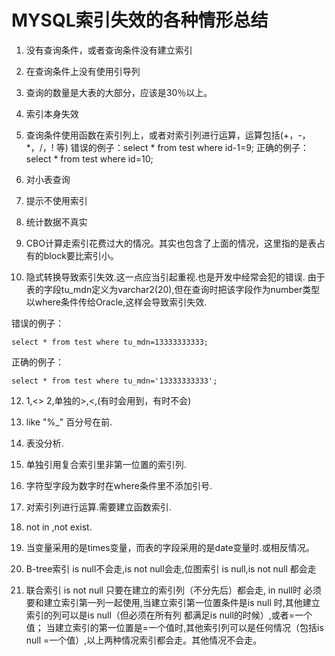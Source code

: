 # MYSQL索引失效的各种情形总结

1) 没有查询条件，或者查询条件没有建立索引 

2) 在查询条件上没有使用引导列 

3) 查询的数量是大表的大部分，应该是30％以上。 

4) 索引本身失效

5) 查询条件使用函数在索引列上，或者对索引列进行运算，运算包括(+，-，*，/，! 等) 错误的例子：select * from test where id-1=9; 正确的例子：select * from test where id=10; 

6) 对小表查询 

7) 提示不使用索引

8) 统计数据不真实 

9) CBO计算走索引花费过大的情况。其实也包含了上面的情况，这里指的是表占有的block要比索引小。 

10) 隐式转换导致索引失效.这一点应当引起重视.也是开发中经常会犯的错误. 由于表的字段tu\_mdn定义为varchar2(20),但在查询时把该字段作为number类型以where条件传给Oracle,这样会导致索引失效. 

错误的例子：

    select * from test where tu_mdn=13333333333; 

正确的例子：

    select * from test where tu_mdn='13333333333'; 

12) 1,<> 2,单独的>,<,(有时会用到，有时不会) 

13) like "%_" 百分号在前. 

14) 表没分析. 

15) 单独引用复合索引里非第一位置的索引列. 

16) 字符型字段为数字时在where条件里不添加引号. 

17) 对索引列进行运算.需要建立函数索引. 

18) not in ,not exist. 

19) 当变量采用的是times变量，而表的字段采用的是date变量时.或相反情况。 

20) B-tree索引 is null不会走,is not null会走,位图索引 is null,is not null 都会走 

21) 联合索引 is not null 只要在建立的索引列（不分先后）都会走, in null时 必须要和建立索引第一列一起使用,当建立索引第一位置条件是is null 时,其他建立索引的列可以是is null（但必须在所有列 都满足is null的时候）,或者=一个值； 当建立索引的第一位置是=一个值时,其他索引列可以是任何情况（包括is null =一个值）,以上两种情况索引都会走。其他情况不会走。
